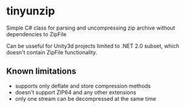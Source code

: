 # tinyunzip

Simple C# class for parsing and uncompressing zip archive without dependencies to ZipFile

Can be usseful for Unity3d projects limited to .NET 2.0 subset, which doesn't contain ZipFile functionality.

## Known limitations
 * supports only deflate and store compression methods
 * doesn't support ZIP64 and any other extensions
 * only one stream can be decompressed at the same time
